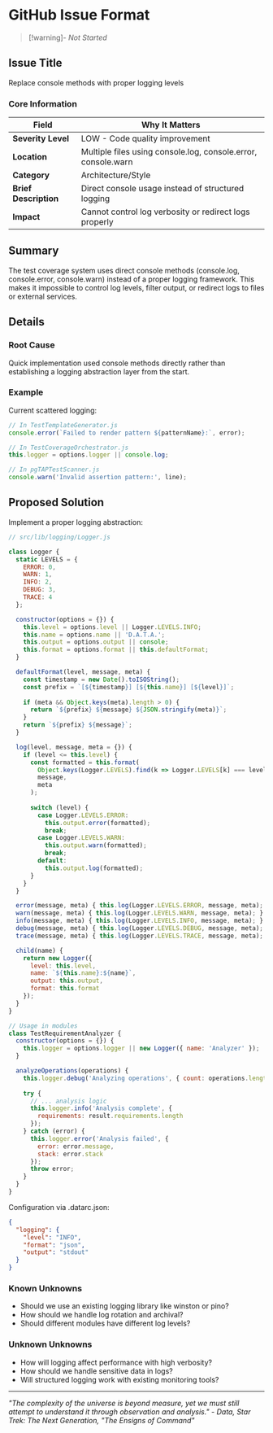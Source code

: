 # GitHub Issue Format

> [!warning]- _Not Started_

## Issue Title

Replace console methods with proper logging levels

### Core Information

| Field | Why It Matters |
|-------|---------------|
| **Severity Level** | LOW - Code quality improvement |
| **Location** | Multiple files using console.log, console.error, console.warn |
| **Category** | Architecture/Style |
| **Brief Description** | Direct console usage instead of structured logging |
| **Impact** | Cannot control log verbosity or redirect logs properly |

## Summary

The test coverage system uses direct console methods (console.log, console.error, console.warn) instead of a proper logging framework. This makes it impossible to control log levels, filter output, or redirect logs to files or external services.

## Details

### Root Cause

Quick implementation used console methods directly rather than establishing a logging abstraction layer from the start.

### Example

Current scattered logging:

```javascript
// In TestTemplateGenerator.js
console.error(`Failed to render pattern ${patternName}:`, error);

// In TestCoverageOrchestrator.js  
this.logger = options.logger || console.log;

// In pgTAPTestScanner.js
console.warn('Invalid assertion pattern:', line);
```

## Proposed Solution

Implement a proper logging abstraction:

```javascript
// src/lib/logging/Logger.js

class Logger {
  static LEVELS = {
    ERROR: 0,
    WARN: 1,
    INFO: 2,
    DEBUG: 3,
    TRACE: 4
  };

  constructor(options = {}) {
    this.level = options.level || Logger.LEVELS.INFO;
    this.name = options.name || 'D.A.T.A.';
    this.output = options.output || console;
    this.format = options.format || this.defaultFormat;
  }

  defaultFormat(level, message, meta) {
    const timestamp = new Date().toISOString();
    const prefix = `[${timestamp}] [${this.name}] [${level}]`;
    
    if (meta && Object.keys(meta).length > 0) {
      return `${prefix} ${message} ${JSON.stringify(meta)}`;
    }
    return `${prefix} ${message}`;
  }

  log(level, message, meta = {}) {
    if (level <= this.level) {
      const formatted = this.format(
        Object.keys(Logger.LEVELS).find(k => Logger.LEVELS[k] === level),
        message,
        meta
      );
      
      switch (level) {
        case Logger.LEVELS.ERROR:
          this.output.error(formatted);
          break;
        case Logger.LEVELS.WARN:
          this.output.warn(formatted);
          break;
        default:
          this.output.log(formatted);
      }
    }
  }

  error(message, meta) { this.log(Logger.LEVELS.ERROR, message, meta); }
  warn(message, meta) { this.log(Logger.LEVELS.WARN, message, meta); }
  info(message, meta) { this.log(Logger.LEVELS.INFO, message, meta); }
  debug(message, meta) { this.log(Logger.LEVELS.DEBUG, message, meta); }
  trace(message, meta) { this.log(Logger.LEVELS.TRACE, message, meta); }

  child(name) {
    return new Logger({
      level: this.level,
      name: `${this.name}:${name}`,
      output: this.output,
      format: this.format
    });
  }
}

// Usage in modules
class TestRequirementAnalyzer {
  constructor(options = {}) {
    this.logger = options.logger || new Logger({ name: 'Analyzer' });
  }

  analyzeOperations(operations) {
    this.logger.debug('Analyzing operations', { count: operations.length });
    
    try {
      // ... analysis logic
      this.logger.info('Analysis complete', { 
        requirements: result.requirements.length 
      });
    } catch (error) {
      this.logger.error('Analysis failed', { 
        error: error.message,
        stack: error.stack 
      });
      throw error;
    }
  }
}
```

Configuration via .datarc.json:

```json
{
  "logging": {
    "level": "INFO",
    "format": "json",
    "output": "stdout"
  }
}
```

### Known Unknowns

- Should we use an existing logging library like winston or pino?
- How should we handle log rotation and archival?
- Should different modules have different log levels?

### Unknown Unknowns

- How will logging affect performance with high verbosity?
- How should we handle sensitive data in logs?
- Will structured logging work with existing monitoring tools?

___

_"The complexity of the universe is beyond measure, yet we must still attempt to understand it through observation and analysis." - Data, Star Trek: The Next Generation, "The Ensigns of Command"_
